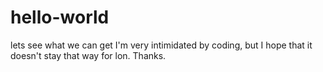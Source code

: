 # hello-world
lets see what we can get
I'm very intimidated by coding, but I hope that it doesn't stay that way for lon. Thanks.

